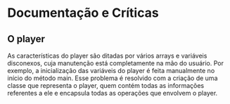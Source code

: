 # Documentação e Críticas

## O player

As características do player são ditadas por vários arrays e variáveis disconexos, cuja manutenção está completamente na mão do usuário. Por exemplo, a inicialização das variáveis do player é feita manualmente no início do método main. Esse problema é resolvido com a criação de uma classe que representa o player, quem contém todas as informações referentes a ele e encapsula todas as operações que envolvem o player.